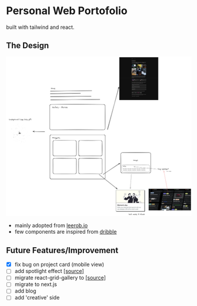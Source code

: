# Personal Web Portofolio

built with tailwind and react.

## The Design

![design](docs/design.png)

- mainly adopted from [leerob.io](https://leerob.io/)
- few components are inspired from [dribble](https://dribbble.com/)

## Future Features/Improvement

- [x] fix bug on project card (mobile view)
- [ ] add spotlight effect [[source]](https://codepen.io/sebastian-piskaty/pen/xxaZYOL)
- [ ] migrate react-grid-gallery to [[source]](https://react-photo-album.com/)
- [ ] migrate to next.js
- [ ] add blog
- [ ] add 'creative' side
